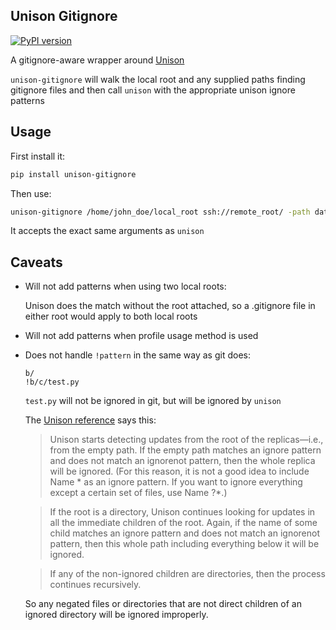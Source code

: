 ## Unison Gitignore
[![PyPI version](https://badge.fury.io/py/unison-gitignore.svg)](https://badge.fury.io/py/unison-gitignore)

A gitignore-aware wrapper around [Unison](https://github.com/bcpierce00/unison)

`unison-gitignore` will walk the local root and any supplied paths finding gitignore files and then call
`unison` with the appropriate unison ignore patterns

## Usage
First install it:
```bash
pip install unison-gitignore
```

Then use:
```bash
unison-gitignore /home/john_doe/local_root ssh://remote_root/ -path data
```
It accepts the exact same arguments as `unison`

## Caveats
- Will not add patterns when using two local roots:

    Unison does the match without the root attached, so a .gitignore file
    in either root would apply to both local roots
- Will not add patterns when profile usage method is used
- Does not handle `!pattern` in the same way as git does:

    ```
    b/
    !b/c/test.py
    ```
    `test.py` will not be ignored in git, but will be ignored by `unison`

    The [Unison reference](https://www.cis.upenn.edu/~bcpierce/unison/download/releases/stable/unison-manual.html#reference)
    says this:
    > Unison starts detecting updates from the root of the replicas—i.e., from the empty path. If the empty path matches an ignore pattern and does not match an ignorenot pattern, then the whole replica will be ignored. (For this reason, it is not a good idea to include Name * as an ignore pattern. If you want to ignore everything except a certain set of files, use Name ?*.)

    > If the root is a directory, Unison continues looking for updates in all the immediate children of the root. Again, if the name of some child matches an ignore pattern and does not match an ignorenot pattern, then this whole path including everything below it will be ignored.

    > If any of the non-ignored children are directories, then the process continues recursively.

    So any negated files or directories that are not direct children of an ignored directory will be ignored improperly.
